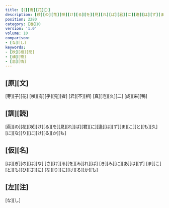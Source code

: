```yaml
---
title: [（][寄][花][）]
description: [萩][の][花][咲][け][る][を][見][れ][ば][君][に][逢][は][ず][ま][こ][と][も][久][に][な][り][に][け][る][か][も]
position: 2280
category: [巻]10
version: '1.0'
volume: 10
comparison:
- [な][し]
keywords:
- [秋][相][聞]
- [植][物]
- [恋][情]
---
```


## [原][文]

[芽][子][花] [咲][有][乎][見][者] [君][不][相] [真][毛][久][二] [成][来][鴨]

## [訓][読]

[萩][の][花][咲][け][る][を][見][れ][ば][君][に][逢][は][ず][ま][こ][と][も][久][に][な][り][に][け][る][か][も]

## [仮][名]

[は][ぎ][の][は][な] [さ][け][る][を][み][れ][ば] [き][み][に][あ][は][ず] [ま][こ][と][も][ひ][さ][に] [な][り][に][け][る][か][も]

## [左][注]

[な][し]
